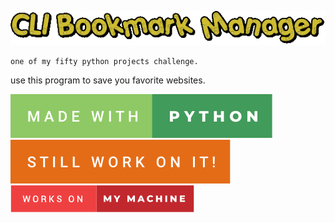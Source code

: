 
<p align="center">
<img src="./src/logo.gif" />
</p>

`one of my fifty python projects challenge.`

use this program to save you favorite websites.

![made-with-python](./src/made-with-python.svg)
![still-work-on-it](./src/still-work-on-it.svg)
![works-on-my-machine](./src/works-on-my-machine.svg)
